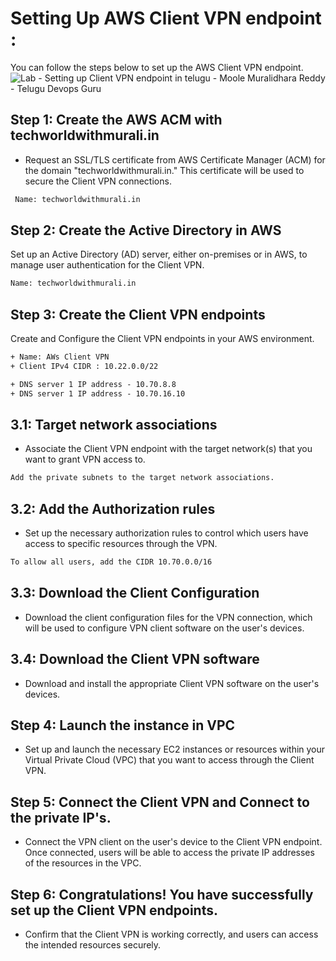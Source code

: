 # Setting  Up AWS Client VPN endpoint :

You can follow the steps below to set up the AWS Client VPN endpoint.</br>
![Lab - Setting up Client VPN endpoint in telugu - Moole Muralidhara Reddy - Telugu Devops Guru](https://github.com/telugudevopsguru/AWS-Networking-5-Days-Practical-Live-Workshop/blob/418192e6fcc3aee122a2c1d0dd5d15356d9f9caf/Day%205%20-%20AWS%20Client%20VPN/Images/Lab%20-%20Setting%20up%20Client%20VPN%20endpoint%20in%20telugu%20-%20Moole%20Muralidhara%20Reddy%20-%20Telugu%20Devops%20Guru.png)

## Step 1: Create the AWS ACM with techworldwithmurali.in

+ Request an SSL/TLS certificate from AWS Certificate Manager (ACM) for the domain "techworldwithmurali.in." This certificate will be used to secure the Client VPN connections.

```xml
 Name: techworldwithmurali.in
```
## Step 2: Create the Active Directory in AWS

Set up an Active Directory (AD) server, either on-premises or in AWS, to manage user authentication for the Client VPN.

```xml
Name: techworldwithmurali.in
```
## Step 3: Create the Client VPN endpoints

Create and Configure the Client VPN endpoints in your AWS environment.
```xml
+ Name: AWs Client VPN
+ Client IPv4 CIDR : 10.22.0.0/22

+ DNS server 1 IP address - 10.70.8.8
+ DNS server 1 IP address - 10.70.16.10
```
## 3.1: Target network associations

+ Associate the Client VPN endpoint with the target network(s) that you want to grant VPN access to.
```xml
Add the private subnets to the target network associations.
```
## 3.2: Add the Authorization rules

+ Set up the necessary authorization rules to control which users have access to specific resources through the VPN.
```xml
To allow all users, add the CIDR 10.70.0.0/16
```
## 3.3: Download the Client Configuration

+ Download the client configuration files for the VPN connection, which will be used to configure VPN client software on the user's devices.

## 3.4: Download the Client VPN software

+ Download and install the appropriate Client VPN software on the user's devices.

## Step 4: Launch the instance in VPC

+ Set up and launch the necessary EC2 instances or resources within your Virtual Private Cloud (VPC) that you want to access through the Client VPN.

## Step 5: Connect the Client VPN and Connect to the private IP's.

+ Connect the VPN client on the user's device to the Client VPN endpoint. Once connected, users will be able to access the private IP addresses of the resources in the VPC.

## Step 6: Congratulations! You have successfully set up the Client VPN endpoints.

+ Confirm that the Client VPN is working correctly, and users can access the intended resources securely.
